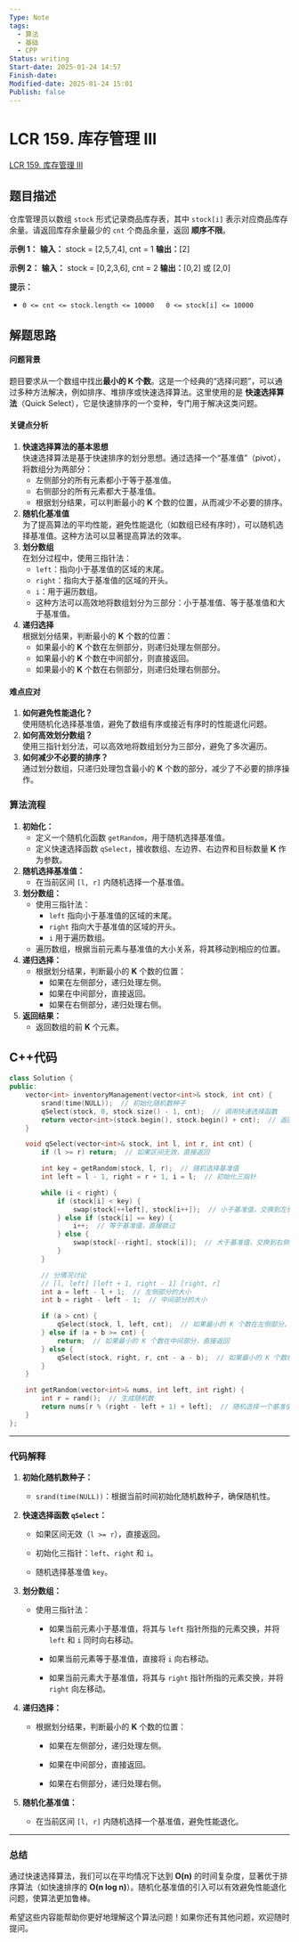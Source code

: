 ```yaml
---
Type: Note
tags: 
  - 算法
  - 基础
  - CPP
Status: writing
Start-date: 2025-01-24 14:57
Finish-date: 
Modified-date: 2025-01-24 15:01
Publish: false
---
```



# LCR 159. 库存管理 III
[LCR 159. 库存管理 III](https://leetcode.cn/problems/zui-xiao-de-kge-shu-lcof/)

## 题目描述
仓库管理员以数组 `stock` 形式记录商品库存表，其中 `stock[i]` 表示对应商品库存余量。请返回库存余量最少的 `cnt` 个商品余量，返回 **顺序不限**。

**示例 1：**
**输入：** stock = [2,5,7,4], cnt = 1
**输出：**[2]

**示例 2：**
**输入：** stock = [0,2,3,6], cnt = 2
**输出：**[0,2] 或 [2,0]

**提示：**
- `0 <= cnt <= stock.length <= 10000   0 <= stock[i] <= 10000`

## 解题思路
#### **问题背景**
题目要求从一个数组中找出**最小的 K 个数**。这是一个经典的“选择问题”，可以通过多种方法解决，例如排序、堆排序或快速选择算法。这里使用的是 **快速选择算法**（Quick Select），它是快速排序的一个变种，专门用于解决这类问题。

#### **关键点分析**
1. **快速选择算法的基本思想**  
    快速选择算法是基于快速排序的划分思想。通过选择一个“基准值”（pivot），将数组分为两部分：
    - 左侧部分的所有元素都小于等于基准值。
    - 右侧部分的所有元素都大于基准值。
    - 根据划分结果，可以判断最小的 **K** 个数的位置，从而减少不必要的排序。
2. **随机化基准值**  
    为了提高算法的平均性能，避免性能退化（如数组已经有序时），可以随机选择基准值。这种方法可以显著提高算法的效率。
3. **划分数组**  
    在划分过程中，使用三指针法：
    - `left`：指向小于基准值的区域的末尾。
    - `right`：指向大于基准值的区域的开头。
    - `i`：用于遍历数组。
    - 这种方法可以高效地将数组划分为三部分：小于基准值、等于基准值和大于基准值。
4. **递归选择**  
    根据划分结果，判断最小的 **K** 个数的位置：
    - 如果最小的 **K** 个数在左侧部分，则递归处理左侧部分。
    - 如果最小的 **K** 个数在中间部分，则直接返回。
    - 如果最小的 **K** 个数在右侧部分，则递归处理右侧部分。


#### **难点应对**
1. **如何避免性能退化？**  
    使用随机化选择基准值，避免了数组有序或接近有序时的性能退化问题。
2. **如何高效划分数组？**  
    使用三指针划分法，可以高效地将数组划分为三部分，避免了多次遍历。
3. **如何减少不必要的排序？**  
    通过划分数组，只递归处理包含最小的 **K** 个数的部分，减少了不必要的排序操作。


### 算法流程
1. **初始化：**
    - 定义一个随机化函数 `getRandom`，用于随机选择基准值。
    - 定义快速选择函数 `qSelect`，接收数组、左边界、右边界和目标数量 **K** 作为参数。
2. **随机选择基准值：**
    - 在当前区间 `[l, r]` 内随机选择一个基准值。
3. **划分数组：**
    - 使用三指针法：
        - `left` 指向小于基准值的区域的末尾。
        - `right` 指向大于基准值的区域的开头。
        - `i` 用于遍历数组。
    - 遍历数组，根据当前元素与基准值的大小关系，将其移动到相应的位置。
4. **递归选择：**
    - 根据划分结果，判断最小的 **K** 个数的位置：
        - 如果在左侧部分，递归处理左侧。
        - 如果在中间部分，直接返回。
        - 如果在右侧部分，递归处理右侧。
5. **返回结果：**
    - 返回数组的前 **K** 个元素。

## C++代码

```cpp
class Solution {
public:
    vector<int> inventoryManagement(vector<int>& stock, int cnt) {
        srand(time(NULL));  // 初始化随机数种子
        qSelect(stock, 0, stock.size() - 1, cnt);  // 调用快速选择函数
        return vector<int>(stock.begin(), stock.begin() + cnt);  // 返回前 K 个元素
    }

    void qSelect(vector<int>& stock, int l, int r, int cnt) {
        if (l >= r) return;  // 如果区间无效，直接返回

        int key = getRandom(stock, l, r);  // 随机选择基准值
        int left = l - 1, right = r + 1, i = l;  // 初始化三指针

        while (i < right) {
            if (stock[i] < key) {
                swap(stock[++left], stock[i++]);  // 小于基准值，交换到左侧
            } else if (stock[i] == key) {
                i++;  // 等于基准值，直接跳过
            } else {
                swap(stock[--right], stock[i]);  // 大于基准值，交换到右侧
            }
        }

        // 分情况讨论
        // [l, left] [left + 1, right - 1] [right, r]
        int a = left - l + 1;  // 左侧部分的大小
        int b = right - left - 1;  // 中间部分的大小

        if (a > cnt) {
            qSelect(stock, l, left, cnt);  // 如果最小的 K 个数在左侧部分，递归处理左侧
        } else if (a + b >= cnt) {
            return;  // 如果最小的 K 个数在中间部分，直接返回
        } else {
            qSelect(stock, right, r, cnt - a - b);  // 如果最小的 K 个数在右侧部分，递归处理右侧
        }
    }

    int getRandom(vector<int>& nums, int left, int right) {
        int r = rand();  // 生成随机数
        return nums[r % (right - left + 1) + left];  // 随机选择一个基准值
    }
};
```

---

### **代码解释**

1. **初始化随机数种子：**
    
    - `srand(time(NULL))`：根据当前时间初始化随机数种子，确保随机性。
        
2. **快速选择函数 `qSelect`：**
    
    - 如果区间无效（`l >= r`），直接返回。
        
    - 初始化三指针：`left`、`right` 和 `i`。
        
    - 随机选择基准值 `key`。
        
3. **划分数组：**
    
    - 使用三指针法：
        
        - 如果当前元素小于基准值，将其与 `left` 指针所指的元素交换，并将 `left` 和 `i` 同时向右移动。
            
        - 如果当前元素等于基准值，直接将 `i` 向右移动。
            
        - 如果当前元素大于基准值，将其与 `right` 指针所指的元素交换，并将 `right` 向左移动。
            
4. **递归选择：**
    
    - 根据划分结果，判断最小的 **K** 个数的位置：
        
        - 如果在左侧部分，递归处理左侧。
            
        - 如果在中间部分，直接返回。
            
        - 如果在右侧部分，递归处理右侧。
            
5. **随机化基准值：**
    
    - 在当前区间 `[l, r]` 内随机选择一个基准值，避免性能退化。
        

---

### **总结**

通过快速选择算法，我们可以在平均情况下达到 **O(n)** 的时间复杂度，显著优于排序算法（如快速排序的 **O(n log n)**）。随机化基准值的引入可以有效避免性能退化问题，使算法更加鲁棒。

希望这些内容能帮助你更好地理解这个算法问题！如果你还有其他问题，欢迎随时提问。